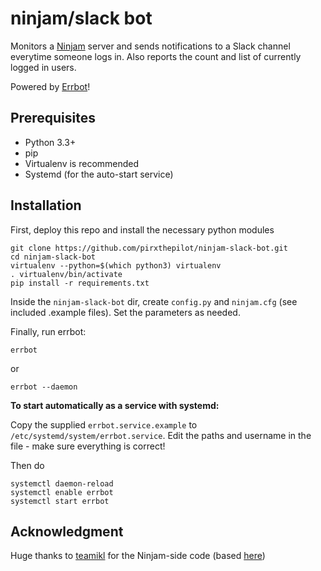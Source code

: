 # ninjam/slack bot

Monitors a [Ninjam](http://www.cockos.com/ninjam/) server and sends notifications to a Slack channel everytime someone logs in. Also reports the count and list of currently logged in users.

Powered by [Errbot](http://errbot.io)!


## Prerequisites

* Python 3.3+
* pip
* Virtualenv is recommended
* Systemd (for the auto-start service)


## Installation

First, deploy this repo and install the necessary python modules

```
git clone https://github.com/pirxthepilot/ninjam-slack-bot.git
cd ninjam-slack-bot
virtualenv --python=$(which python3) virtualenv
. virtualenv/bin/activate
pip install -r requirements.txt
```

Inside the `ninjam-slack-bot` dir, create `config.py` and `ninjam.cfg` (see included .example files). Set the parameters as needed.

Finally, run errbot:

```
errbot
```

or

```
errbot --daemon
```

**To start automatically as a service with systemd:**

Copy the supplied `errbot.service.example` to `/etc/systemd/system/errbot.service`. Edit the paths and username in the file - make sure everything is correct!

Then do

```
systemctl daemon-reload
systemctl enable errbot
systemctl start errbot
```


## Acknowledgment

Huge thanks to [teamikl](https://github.com/teamikl) for the Ninjam-side code (based [here](https://github.com/teamikl/ninjam-chat/blob/master/src/ninjam-bot/bot.py))
